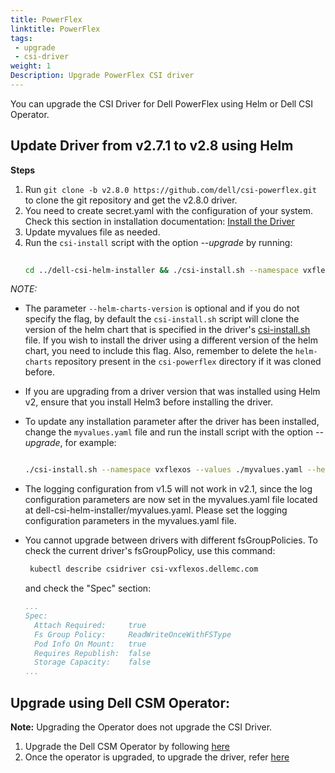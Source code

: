 ```yaml
---
title: PowerFlex
linktitle: PowerFlex
tags:
 - upgrade
 - csi-driver
weight: 1
Description: Upgrade PowerFlex CSI driver
---
```


You can upgrade the CSI Driver for Dell PowerFlex using Helm or Dell CSI Operator.

## Update Driver from v2.7.1 to v2.8 using Helm
**Steps**
1. Run `git clone -b v2.8.0 https://github.com/dell/csi-powerflex.git` to clone the git repository and get the v2.8.0 driver.
2. You need to create secret.yaml with the configuration of your system.
   Check this section in installation documentation:  [Install the Driver](../../../installation/helm/powerflex#install-the-driver)
3. Update myvalues file as needed.
4. Run the `csi-install` script with the option _\-\-upgrade_ by running: 
   ```bash
  
   cd ../dell-csi-helm-installer && ./csi-install.sh --namespace vxflexos --values ./myvalues.yaml --helm-charts-version <version> --upgrade
   ```

*NOTE:*
- The parameter `--helm-charts-version` is optional and if you do not specify the flag, by default the `csi-install.sh` script will clone the version of the helm chart that is specified in the driver's [csi-install.sh](https://github.com/dell/csi-powerflex/blob/main/dell-csi-helm-installer/csi-install.sh#L24) file. If you wish to install the driver using a different version of the helm chart, you need to include this flag. Also, remember to delete the `helm-charts` repository present in the `csi-powerflex` directory if it was cloned before.
- If you are upgrading from a driver version that was installed using Helm v2, ensure that you install Helm3 before installing the driver.
- To update any installation parameter after the driver has been installed, change the `myvalues.yaml` file and run the install script with the option _\-\-upgrade_, for example: 
  ```bash

  ./csi-install.sh --namespace vxflexos --values ./myvalues.yaml --helm-charts-version <version> --upgrade
  ```
- The logging configuration from v1.5 will not work in v2.1, since the log configuration parameters are now set in the myvalues.yaml file located at dell-csi-helm-installer/myvalues.yaml. Please set the logging configuration parameters in the myvalues.yaml file.

- You cannot upgrade between drivers with different fsGroupPolicies. To check the current driver's fsGroupPolicy, use this command:  
  ```bash
   kubectl describe csidriver csi-vxflexos.dellemc.com
  ```   
  and check the "Spec" section:    
  ```yaml
  ...
  Spec:
    Attach Required:     true
    Fs Group Policy:     ReadWriteOnceWithFSType
    Pod Info On Mount:   true
    Requires Republish:  false
    Storage Capacity:    false
  ...
  ```

## Upgrade using Dell CSM Operator:
**Note:** Upgrading the Operator does not upgrade the CSI Driver.
1. Upgrade the Dell CSM Operator by following [here](../../../../deployment/csmoperator/#to-upgrade-dell-csm-operator-perform-the-following-steps)
2. Once the operator is upgraded, to upgrade the driver, refer [here](../../../../deployment/csmoperator/#upgrade-driver-using-dell-csm-operator)
